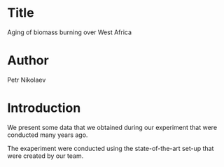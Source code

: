 # Title 
Aging of biomass burning over West Africa

# Author
Petr Nikolaev

# Introduction
We present some data that we obtained during our experiment that were conducted many years ago.

The exaperiment were conducted using the state-of-the-art set-up that were created by our team.
